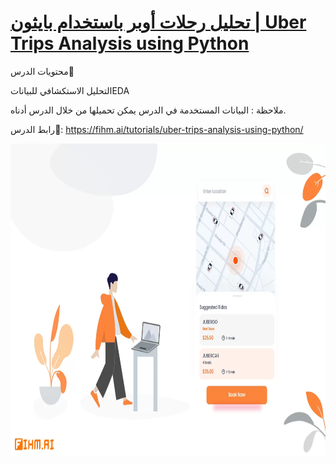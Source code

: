 # [تحليل رحلات أوبر باستخدام بايثون | Uber Trips Analysis using Python](https://fihm.ai/tutorials/uber-trips-analysis-using-python/)

محتويات الدرس📄 

التحليل الاستكشافي للبياناتEDA

ملاحظة : البيانات المستخدمة في الدرس يمكن تحميلها من خلال الدرس أدناه.

رابط الدرس🔗: 
https://fihm.ai/tutorials/uber-trips-analysis-using-python/

<img src="data/Uber_Tribs.png" alt="Image" height="500" width="900" class="center">
